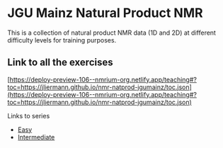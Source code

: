 # JGU Mainz Natural Product NMR

This is a collection of natural product NMR data (1D and 2D) at different difficulty levels for training purposes.

## Link to all the exercises

[https://deploy-preview-106--nmrium-org.netlify.app/teaching#?toc=https://jliermann.github.io/nmr-natprod-jgumainz/toc.json](https://deploy-preview-106--nmrium-org.netlify.app/teaching#?toc=https://jliermann.github.io/nmr-natprod-jgumainz/toc.json)

Links to series

* [Easy](https://deploy-preview-106--nmrium-org.netlify.app/teaching#?toc=https://jliermann.github.io/nmr-natprod-jgumainz/toc_10_Easy.json)
* [Intermediate](https://deploy-preview-106--nmrium-org.netlify.app/teaching#?toc=https://jliermann.github.io/nmr-natprod-jgumainz/toc_20_Intermediate.json)
